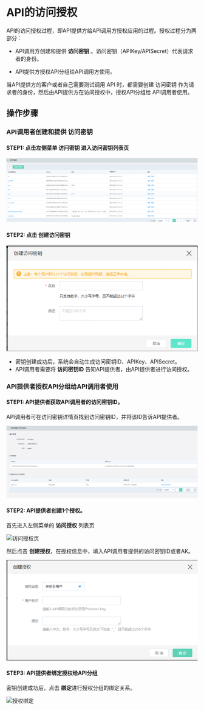 # API的访问授权

API的访问授权过程，即API提供方给API调用方授权应用的过程。授权过程分为两部分：

- API调用方创建和提供 **访问密钥** 。访问密钥（APIKey/APISecret）代表请求者的身份。

- API提供方授权API分组给API调用方使用。

当API提供方的客户或者自己需要测试调用 API 时，都需要创建 访问密钥 作为请求者的身份，然后由API提供方在访问授权中，授权API分组给 API调用者使用。


## 操作步骤
### API调用者创建和提供 **访问密钥** 
#### STEP1: 点击左侧菜单 **访问密钥**  进入访问密钥列表页

![访问密钥列表页](https://github.com/jdcloudcom/cn/blob/edit/image/Internet-Middleware/API-Gateway/fwmy-list.png)

#### STEP2: 点击 **创建访问密钥**

![创建访问密钥](https://github.com/jdcloudcom/cn/blob/edit/image/Internet-Middleware/API-Gateway/fwmy-add.png)

- 密钥创建成功后，系统会自动生成访问密钥ID、APIKey、APISecret。
- API调用者需要将 **访问密钥ID** 告知API提供者，由API提供者进行访问授权。


### API提供者授权API分组给API调用者使用

#### STEP1: API提供者获取API调用者的访问密钥ID。

API调用者可在访问密钥详情页找到访问密钥ID，并将该ID告诉API提供者。


![访问密钥详情页](https://github.com/jdcloudcom/cn/blob/edit/image/Internet-Middleware/API-Gateway/fwmy-xqy.png)
 
 

 
#### STEP2: API提供者创建1个授权。

首先进入左侧菜单的 **访问授权** 列表页

![访问授权页](https://github.com/jdcloudcom/cn/blob/edit/image/Internet-Middleware/API-Gateway/fwsq-list.png)

然后点击 **创建授权**，在授权信息中，填入API调用者提供的访问密钥ID或者AK。

![创建授权](https://github.com/jdcloudcom/cn/blob/edit/image/Internet-Middleware/API-Gateway/fwsq-add.png)


#### STEP3: API提供者绑定授权给API分组

密钥创建成功后，点击 **绑定**进行授权分组的绑定关系。

![授权绑定](https://github.com/jdcloudcom/cn/blob/edit/image/Internet-Middleware/API-Gateway/fwsq-bd.png)



  
